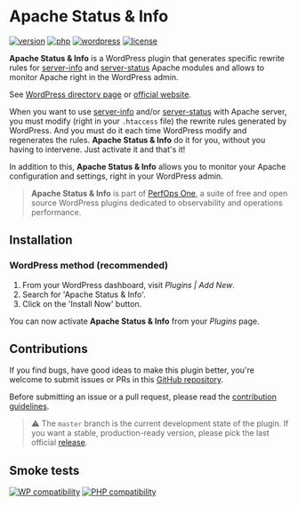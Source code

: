 # Apache Status & Info
[![version](https://badgen.net/github/release/Pierre-Lannoy/wp-htaccess-server-info-server-status/)](https://wordpress.org/plugins/htaccess-server-info-server-status/)
[![php](https://badgen.net/badge/php/7.1+/green)](https://wordpress.org/plugins/htaccess-server-info-server-status/)
[![wordpress](https://badgen.net/badge/wordpress/5.0+/green)](https://wordpress.org/plugins/htaccess-server-info-server-status/)
[![license](https://badgen.net/github/license/Pierre-Lannoy/wp-htaccess-server-info-server-status/)](/license.txt)

__Apache Status & Info__ is a WordPress plugin that generates specific rewrite rules for [server-info](https://httpd.apache.org/docs/2.4/en/mod/mod_info.html) and [server-status](https://httpd.apache.org/docs/current/en/mod/mod_status.html) Apache modules and allows to monitor Apache right in the WordPress admin.

See [WordPress directory page](https://wordpress.org/plugins/htaccess-server-info-server-status/) or [official website](https://perfops.one/apache-status-info).

When you want to use [server-info](https://httpd.apache.org/docs/2.4/en/mod/mod_info.html) and/or [server-status](https://httpd.apache.org/docs/current/en/mod/mod_status.html) with Apache server, you must modify (right in your `.htaccess` file) the rewrite rules generated by WordPress. And you must do it each time WordPress modify and regenerates the rules.
__Apache Status & Info__ do it for you, without you having to intervene. Just activate it and that's it!

In addition to this, __Apache Status & Info__ allows you to monitor your Apache configuration and settings, right in your WordPress admin.

> __Apache Status & Info__ is part of [PerfOps One](https://perfops.one/), a suite of free and open source WordPress plugins dedicated to observability and operations performance.

## Installation

### WordPress method (recommended)

1. From your WordPress dashboard, visit _Plugins | Add New_.
2. Search for 'Apache Status & Info'.
3. Click on the 'Install Now' button.

You can now activate __Apache Status & Info__ from your _Plugins_ page.
 
## Contributions

If you find bugs, have good ideas to make this plugin better, you're welcome to submit issues or PRs in this [GitHub repository](https://github.com/Pierre-Lannoy/wp-htaccess-server-info-server-status).

Before submitting an issue or a pull request, please read the [contribution guidelines](CONTRIBUTING.md).

> ⚠️ The `master` branch is the current development state of the plugin. If you want a stable, production-ready version, please pick the last official [release](https://github.com/Pierre-Lannoy/wp-htaccess-server-info-server-status/releases).

## Smoke tests
[![WP compatibility](https://plugintests.com/plugins/htaccess-server-info-server-status/wp-badge.svg)](https://plugintests.com/plugins/htaccess-server-info-server-status/latest)
[![PHP compatibility](https://plugintests.com/plugins/htaccess-server-info-server-status/php-badge.svg)](https://plugintests.com/plugins/htaccess-server-info-server-status/latest)